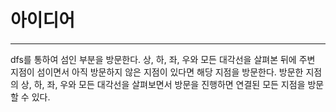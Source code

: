 # 아이디어
-----
dfs를 통하여 섬인 부분을 방문한다. 상, 하, 좌, 우와 모든 대각선을 살펴본 뒤에 주변 지점이 섬이면서 아직 방문하지 않은 지점이 있다면 해당 지점을 방문한다.
방문한 지점의 상, 하, 좌, 우와 모든 대각선을 살펴보면서 방문을 진행하면 연결된 모든 지점을 방문할 수 있다.
